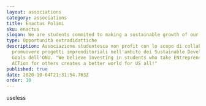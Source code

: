 ```yaml
---
layout: associations
category: associations
title: Enactus Polimi
sku: enactus
slogan: We are students commited to making a sustainable growth of our planet
type: Opportunità extradidattiche
description: Associazione studentesca non profit con lo scopo di collaborare per
  promuovere progetti imprenditoriali nell'ambito dei Sustainable Development
  Goals dell'ONU. "We believe investing in students who take ENtrepreneurial
  ACTion for others creates a better world for US all!"
published: true
date: 2020-10-04T21:31:54.763Z
order: 10
---
```

useless